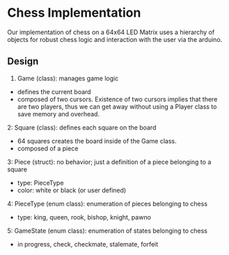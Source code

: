# Chess Implementation
Our implementation of chess on a 64x64 LED Matrix uses a hierarchy of objects for robust chess logic and interaction with the user via the arduino.

## Design
1. Game (class): manages game logic
- defines the current board 
- composed of two cursors. Existence of two cursors implies that there are two players, thus we can get away without using a Player class to save memory and overhead.

2: Square (class): defines each square on the board
- 64 squares creates the board inside of the Game class. 
- composed of a piece

3: Piece (struct): no behavior; just a definition of a piece belonging to a square
- type: PieceType
- color: white or black (or user defined)

4: PieceType (enum class): enumeration of pieces belonging to chess
- type: king, queen, rook, bishop, knight, pawno

5: GameState (enum class): enumeration of states belonging to chess
- in progress, check, checkmate, stalemate, forfeit